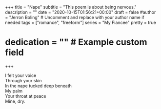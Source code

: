+++
title = "Nape"
subtitle = "This poem is about being nervous."
description = ""
date = "2020-10-15T01:56:21+00:00"
draft = false
#author = "Jerron Boling" # Uncomment and replace with your author name if needed
tags = ["romance", "freeform"]
series = "My Fiancee"
pretty = true
# dedication = "" # Example custom field
+++

I felt your voice  
Through your skin  
In the nape tucked deep beneath   
My palm  
Your throat at peace  
Mine, dry. 


